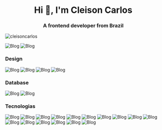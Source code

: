 <h1 align="center">Hi 👋, I'm Cleison Carlos</h1>
<h3 align="center">A frontend developer from Brazil</h3>
<p align="left"> <img src="https://komarev.com/ghpvc/?username=cleisoncarlos" alt="cleisoncarlos" /> </p>

![Blog](https://github-readme-stats.vercel.app/api/top-langs/?username=cleisoncarlos&theme=blue-green)
![Blog](https://github-readme-stats.vercel.app/api?username=cleisoncarlos&theme=blue-green)

<h3>Design</h3>  

![Blog](https://img.shields.io/badge/Dribbble-EA4C89?style=for-the-badge&logo=dribbble&logoColor=white)
![Blog](https://img.shields.io/badge/Adobe%20Illustrator-FF9A00?style=for-the-badge&logo=adobe%20illustrator&logoColor=white)
![Blog](https://img.shields.io/badge/Adobe%20Lightroom-31A8FF?style=for-the-badge&logo=Adobe%20Lightroom&logoColor=white)
![Blog](https://img.shields.io/badge/Adobe%20Photoshop-31A8FF?style=for-the-badge&logo=Adobe%20Photoshop&logoColor=black)

<h3>Database</h3>

![Blog](https://img.shields.io/badge/MongoDB-4EA94B?style=for-the-badge&logo=mongodb&logoColor=white)
![Blog](https://img.shields.io/badge/MySQL-005C84?style=for-the-badge&logo=mysql&logoColor=white)

<h3>Tecnologias</h3>

![Blog](https://img.shields.io/badge/Wordpress-21759B?style=for-the-badge&logo=wordpress&logoColor=white)
![Blog](https://img.shields.io/badge/Ant%20Design-1890FF?style=for-the-badge&logo=antdesign&logoColor=white)
![Blog](https://img.shields.io/badge/Bootstrap-563D7C?style=for-the-badge&logo=bootstrap&logoColor=white)
![Blog](https://img.shields.io/badge/Expo-1B1F23?style=for-the-badge&logo=expo&logoColor=white)
![Blog](https://img.shields.io/badge/Font_Awesome-339AF0?style=for-the-badge&logo=fontawesome&logoColor=white)
![Blog](https://img.shields.io/badge/GitHub%20Pages-222222?style=for-the-badge&logo=GitHub%20Pages&logoColor=white)
![Blog](https://img.shields.io/badge/Insomnia-5849be?style=for-the-badge&logo=Insomnia&logoColor=white)
![Blog](https://img.shields.io/badge/Sass-CC6699?style=for-the-badge&logo=sass&logoColor=white)
![Blog](https://img.shields.io/badge/strapi-2e7eea?style=for-the-badge&logo=strapi&logoColor=white)
![Blog](https://img.shields.io/badge/HTML5-E34F26?style=for-the-badge&logo=html5&logoColor=white)
![Blog](https://img.shields.io/badge/CSS3-1572B6?style=for-the-badge&logo=css3&logoColor=white)
![Blog](https://img.shields.io/badge/JavaScript-323330?style=for-the-badge&logo=javascript&logoColor=F7DF1E)
![Blog](https://img.shields.io/badge/React-20232A?style=for-the-badge&logo=react&logoColor=61DAFB)
![Blog](https://img.shields.io/badge/json-5E5C5C?style=for-the-badge&logo=json&logoColor=white)
![Blog](https://img.shields.io/badge/PHP-777BB4?style=for-the-badge&logo=php&logoColor=white)
![Blog](https://img.shields.io/badge/GIT-E44C30?style=for-the-badge&logo=git&logoColor=white)
